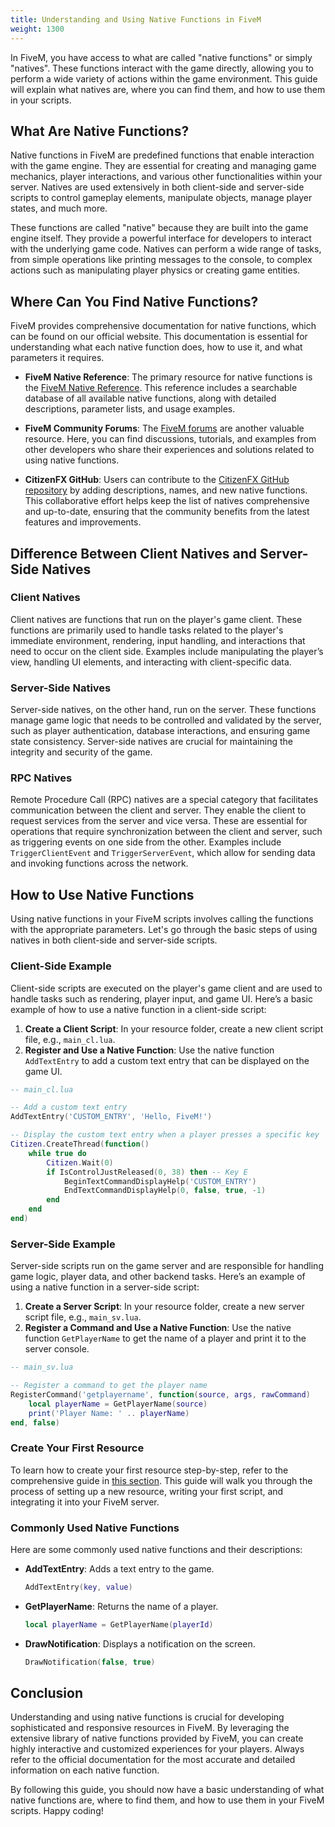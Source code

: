 ```yaml
---
title: Understanding and Using Native Functions in FiveM
weight: 1300
---
```


In FiveM, you have access to what are called "native functions" or simply "natives". These functions interact with the game directly, allowing you to perform a wide variety of actions within the game environment. This guide will explain what natives are, where you can find them, and how to use them in your scripts.

## What Are Native Functions?
Native functions in FiveM are predefined functions that enable interaction with the game engine. They are essential for creating and managing game mechanics, player interactions, and various other functionalities within your server. Natives are used extensively in both client-side and server-side scripts to control gameplay elements, manipulate objects, manage player states, and much more.

These functions are called "native" because they are built into the game engine itself. They provide a powerful interface for developers to interact with the underlying game code. Natives can perform a wide range of tasks, from simple operations like printing messages to the console, to complex actions such as manipulating player physics or creating game entities.

## Where Can You Find Native Functions?
FiveM provides comprehensive documentation for native functions, which can be found on our official website. This documentation is essential for understanding what each native function does, how to use it, and what parameters it requires.

- **FiveM Native Reference**: The primary resource for native functions is the [FiveM Native Reference](https://docs.fivem.net/natives/). This reference includes a searchable database of all available native functions, along with detailed descriptions, parameter lists, and usage examples.

- **FiveM Community Forums**: The [FiveM forums](https://forum.fivem.net/) are another valuable resource. Here, you can find discussions, tutorials, and examples from other developers who share their experiences and solutions related to using native functions.

- **CitizenFX GitHub**: Users can contribute to the [CitizenFX GitHub repository](https://github.com/citizenfx/fivem) by adding descriptions, names, and new native functions. This collaborative effort helps keep the list of natives comprehensive and up-to-date, ensuring that the community benefits from the latest features and improvements.

## Difference Between Client Natives and Server-Side Natives

### Client Natives
Client natives are functions that run on the player's game client. These functions are primarily used to handle tasks related to the player's immediate environment, rendering, input handling, and interactions that need to occur on the client side. Examples include manipulating the player’s view, handling UI elements, and interacting with client-specific data.

### Server-Side Natives
Server-side natives, on the other hand, run on the server. These functions manage game logic that needs to be controlled and validated by the server, such as player authentication, database interactions, and ensuring game state consistency. Server-side natives are crucial for maintaining the integrity and security of the game.

### RPC Natives
Remote Procedure Call (RPC) natives are a special category that facilitates communication between the client and server. They enable the client to request services from the server and vice versa. These are essential for operations that require synchronization between the client and server, such as triggering events on one side from the other. Examples include `TriggerClientEvent` and `TriggerServerEvent`, which allow for sending data and invoking functions across the network.

## How to Use Native Functions
Using native functions in your FiveM scripts involves calling the functions with the appropriate parameters. Let's go through the basic steps of using natives in both client-side and server-side scripts.

### Client-Side Example
Client-side scripts are executed on the player's game client and are used to handle tasks such as rendering, player input, and game UI. Here’s a basic example of how to use a native function in a client-side script:

1. **Create a Client Script**: In your resource folder, create a new client script file, e.g., `main_cl.lua`.
2. **Register and Use a Native Function**: Use the native function `AddTextEntry` to add a custom text entry that can be displayed on the game UI.

```lua
-- main_cl.lua

-- Add a custom text entry
AddTextEntry('CUSTOM_ENTRY', 'Hello, FiveM!')

-- Display the custom text entry when a player presses a specific key
Citizen.CreateThread(function()
    while true do
        Citizen.Wait(0)
        if IsControlJustReleased(0, 38) then -- Key E
            BeginTextCommandDisplayHelp('CUSTOM_ENTRY')
            EndTextCommandDisplayHelp(0, false, true, -1)
        end
    end
end)
```

### Server-Side Example
Server-side scripts run on the game server and are responsible for handling game logic, player data, and other backend tasks. Here’s an example of using a native function in a server-side script:

1. **Create a Server Script**: In your resource folder, create a new server script file, e.g., `main_sv.lua`.
2. **Register a Command and Use a Native Function**: Use the native function `GetPlayerName` to get the name of a player and print it to the server console.

```lua
-- main_sv.lua

-- Register a command to get the player name
RegisterCommand('getplayername', function(source, args, rawCommand)
    local playerName = GetPlayerName(source)
    print('Player Name: ' .. playerName)
end, false)
```

### Create Your First Resource
To learn how to create your first resource step-by-step, refer to the comprehensive guide in [this section](/content/docs/scripting-manual/introduction/creating-your-first-script-extra.md). This guide will walk you through the process of setting up a new resource, writing your first script, and integrating it into your FiveM server.

### Commonly Used Native Functions
Here are some commonly used native functions and their descriptions:

- **AddTextEntry**: Adds a text entry to the game.
  ```lua
  AddTextEntry(key, value)
  ```

- **GetPlayerName**: Returns the name of a player.
  ```lua
  local playerName = GetPlayerName(playerId)
  ```

- **DrawNotification**: Displays a notification on the screen.
  ```lua
  DrawNotification(false, true)
  ```

## Conclusion
Understanding and using native functions is crucial for developing sophisticated and responsive resources in FiveM. By leveraging the extensive library of native functions provided by FiveM, you can create highly interactive and customized experiences for your players. Always refer to the official documentation for the most accurate and detailed information on each native function.

By following this guide, you should now have a basic understanding of what native functions are, where to find them, and how to use them in your FiveM scripts. Happy coding!